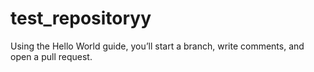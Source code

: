 # test_repositoryy
Using the Hello World guide, you’ll start a branch, write comments, and open a pull request.

